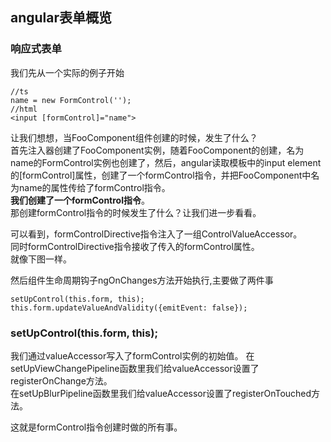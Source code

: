 ## angular表单概览
### 响应式表单
我们先从一个实际的例子开始
```
//ts
name = new FormControl('');
//html
<input [formControl]="name">
```
让我们想想，当FooComponent组件创建的时候，发生了什么？  
首先注入器创建了FooComponent实例，随着FooComponent的创建，名为name的FormControl实例也创建了，然后，angular读取模板中的input element的[formControl]属性，创建了一个formControl指令，并把FooComponent中名为name的属性传给了formControl指令。  
**我们创建了一个formControl指令**。  
那创建formControl指令的时候发生了什么？让我们进一步看看。

可以看到，formControlDirective指令注入了一组ControlValueAccessor。  
同时formControlDirective指令接收了传入的formControl属性。  
就像下图一样。

然后组件生命周期钩子ngOnChanges方法开始执行,主要做了两件事
```
setUpControl(this.form, this);
this.form.updateValueAndValidity({emitEvent: false});
```
### setUpControl(this.form, this);
我们通过valueAccessor写入了formControl实例的初始值。
在setUpViewChangePipeline函数里我们给valueAccessor设置了registerOnChange方法。  
在setUpBlurPipeline函数里我们给valueAccessor设置了registerOnTouched方法。

这就是formControl指令创建时做的所有事。
